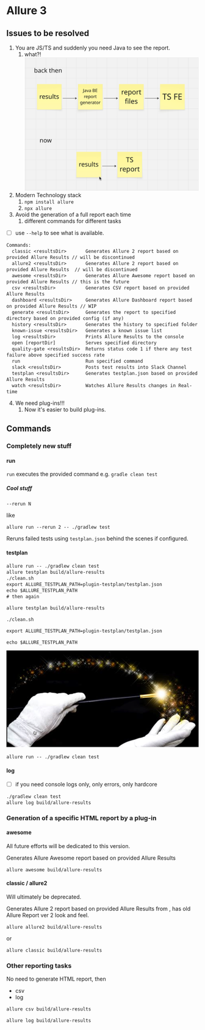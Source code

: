 # Allure 3

## Issues to be resolved

1. You are JS/TS and suddenly you need Java to see the report.
   1. what?!
   ![now and then](./now-and-then.png)
2. Modern Technology stack
   1. `npm install allure`
   2. `npx allure`
3. Avoid the generation of a full report each time
   1. different commands for different tasks

- [ ] use `--help` to see what is available.

```shell
Commands:
  classic <resultsDir>       Generates Allure 2 report based on provided Allure Results // will be discontinued
  allure2 <resultsDir>       Generates Allure 2 report based on provided Allure Results  // will be discontinued
  awesome <resultsDir>       Generates Allure Awesome report based on provided Allure Results // this is the future
  csv <resultsDir>           Generates CSV report based on provided Allure Results
  dashboard <resultsDir>     Generates Allure Dashboard report based on provided Allure Results // WIP
  generate <resultsDir>      Generates the report to specified directory based on provided config (if any)
  history <resultsDir>       Generates the history to specified folder
  known-issue <resultsDir>   Generates a known issue list
  log <resultsDir>           Prints Allure Results to the console
  open [reportDir]           Serves specified directory
  quality-gate <resultsDir>  Returns status code 1 if there any test failure above specified success rate
  run                        Run specified command
  slack <resultsDir>         Posts test results into Slack Channel
  testplan <resultsDir>      Generates testplan.json based on provided Allure Results
  watch <resultsDir>         Watches Allure Results changes in Real-time
```

4. We need plug-ins!!!
   1. Now it's easier to build plug-ins.

## Commands

### Completely new stuff

#### run

`run` executes the provided command e.g. `gradle clean test`

##### Cool stuff

`--rerun N`

like

```shell
allure run --rerun 2 -- ./gradlew test
```

Reruns failed tests using `testplan.json` behind the scenes if configured.

#### testplan

```shell
allure run -- ./gradlew clean test
allure testplan build/allure-results
./clean.sh
export ALLURE_TESTPLAN_PATH=plugin-testplan/testplan.json
echo $ALLURE_TESTPLAN_PATH
# then again
```

```shell
allure testplan build/allure-results
```

```shell
./clean.sh
```

```shell
export ALLURE_TESTPLAN_PATH=plugin-testplan/testplan.json
```

```shell
echo $ALLURE_TESTPLAN_PATH
```

![magic!!1](magic.png)

```shell
allure run -- ./gradlew clean test
```



#### log

- [ ] if you need console logs only, only errors, only hardcore

```shell
./gradlew clean test
allure log build/allure-results
```





### Generation of a specific HTML report by a plug-in

#### awesome <resultsDir>

All future efforts will be dedicated to this version.

Generates Allure Awesome report based on provided Allure Results

```shell
allure awesome build/allure-results
```

#### classic <resultsDir> / allure2 <resultsDir>

Will ultimately be deprecated.

Generates Allure 2 report based on provided Allure Results from <resultsDir>, has old Allure Report ver 2 look and feel.

```shell
allure allure2 build/allure-results
```

or

```shell
allure classic build/allure-results
```

### Other reporting tasks

No need to generate HTML report, then

- csv
- log

```shell
allure csv build/allure-results
```

```shell
allure log build/allure-results
```